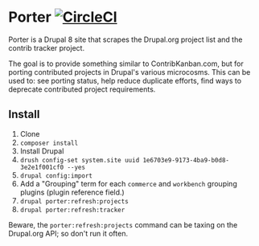 # Porter [![CircleCI](https://circleci.com/gh/mglaman/porter.svg?style=svg)](https://circleci.com/gh/mglaman/porter)

Porter is a Drupal 8 site that scrapes the Drupal.org project list and the contrib tracker project.

The goal is to provide something similar to ContribKanban.com, but for porting contributed projects in Drupal's various microcosms. This can be used to: see porting status, help reduce duplicate efforts, find ways to deprecate contributed
project requirements.

## Install

1. Clone
1. `composer install`
1. Install Drupal
1. `drush config-set system.site uuid 1e6703e9-9173-4ba9-b0d8-3e2e1f001cf0 --yes`
1. `drupal config:import`
1. Add a "Grouping" term for each `commerce` and `workbench` grouping plugins (plugin reference field.)
1. `drupal porter:refresh:projects`
1. `drupal porter:refresh:tracker`

Beware, the `porter:refresh:projects` command can be taxing on the Drupal.org API; so don't run it often.